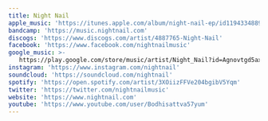 ```yaml
---
title: Night Nail
apple_music: 'https://itunes.apple.com/album/night-nail-ep/id1194334889'
bandcamp: 'https://music.nightnail.com'
discogs: 'https://www.discogs.com/artist/4887765-Night-Nail'
facebook: 'https://www.facebook.com/nightnailmusic'
google_music: >-
   https://play.google.com/store/music/artist/Night_Nail?id=Agnovtgd5axxswwgqphkxr4yyku
instagram: 'https://www.instagram.com/nightnail'
soundcloud: 'https://soundcloud.com/nightnail'
spotify: 'https://open.spotify.com/artist/3XOiizFFVe204bgibV5Yqm'
twitter: 'https://twitter.com/nightnailmusic'
website: 'https://www.nightnail.com'
youtube: 'https://www.youtube.com/user/Bodhisattva57yum'
---
```


